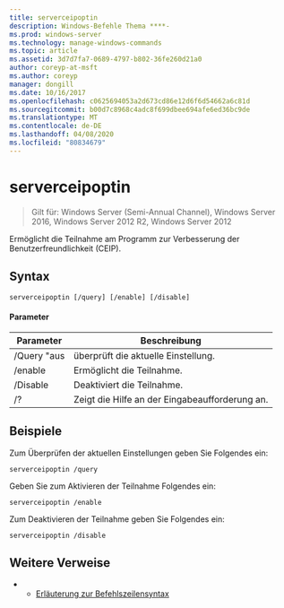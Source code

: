 ```yaml
---
title: serverceipoptin
description: Windows-Befehle Thema ****-
ms.prod: windows-server
ms.technology: manage-windows-commands
ms.topic: article
ms.assetid: 3d7d7fa7-0689-4797-b802-36fe260d21a0
author: coreyp-at-msft
ms.author: coreyp
manager: dongill
ms.date: 10/16/2017
ms.openlocfilehash: c0625694053a2d673cd86e12d6f6d54662a6c81d
ms.sourcegitcommit: b00d7c8968c4adc8f699dbee694afe6ed36bc9de
ms.translationtype: MT
ms.contentlocale: de-DE
ms.lasthandoff: 04/08/2020
ms.locfileid: "80834679"
---
```

# <a name="serverceipoptin"></a>serverceipoptin

>Gilt für: Windows Server (Semi-Annual Channel), Windows Server 2016, Windows Server 2012 R2, Windows Server 2012

Ermöglicht die Teilnahme am Programm zur Verbesserung der Benutzerfreundlichkeit (CEIP).
## <a name="syntax"></a>Syntax
```
serverceipoptin [/query] [/enable] [/disable]
```
#### <a name="parameters"></a>Parameter
|Parameter|Beschreibung|
|-------|--------|
|/Query "aus|überprüft die aktuelle Einstellung.|
|/enable|Ermöglicht die Teilnahme.|
|/Disable|Deaktiviert die Teilnahme.|
|/?|Zeigt die Hilfe an der Eingabeaufforderung an.|
## <a name="examples"></a><a name=BKMK_Examples></a>Beispiele
Zum Überprüfen der aktuellen Einstellungen geben Sie Folgendes ein:
```
serverceipoptin /query
```
Geben Sie zum Aktivieren der Teilnahme Folgendes ein:
```
serverceipoptin /enable
```
Zum Deaktivieren der Teilnahme geben Sie Folgendes ein:
```
serverceipoptin /disable
```
## <a name="additional-references"></a>Weitere Verweise
-   - [Erläuterung zur Befehlszeilensyntax](command-line-syntax-key.md)

